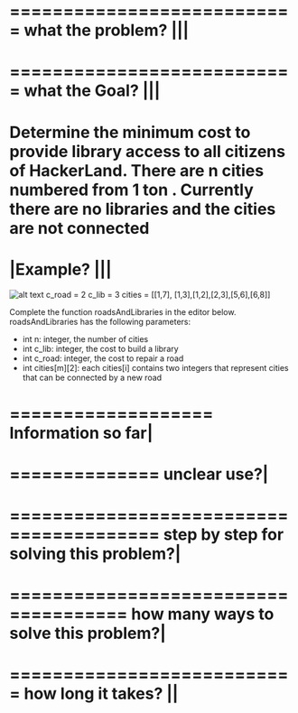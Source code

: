 ===========================
what the problem? |||
===========================

===========================
what the Goal? |||
===========================
Determine the minimum cost to provide library access to all citizens of HackerLand. There are n cities numbered from 1 ton . Currently there are no libraries and the cities are not connected
===========================
|Example? |||
===========================
![alt text](https://s3.amazonaws.com/hr-challenge-images/0/1481983010-b779ad2b2b-torque1.png)
c_road = 2
c_lib = 3
cities = [[1,7], [1,3],[1,2],[2,3],[5,6],[6,8]]

Complete the function roadsAndLibraries in the editor below.
roadsAndLibraries has the following parameters:

- int n: integer, the number of cities
- int c_lib: integer, the cost to build a library
- int c_road: integer, the cost to repair a road
- int cities[m][2]: each cities[i] contains two integers that represent cities that can be connected by a new road

===================
Information so far|
===================

==============
unclear use?|
==============

========================================
step by step for solving this problem?|
========================================

=====================================
how many ways to solve this problem?|
=====================================

===========================
how long it takes? ||
===========================

